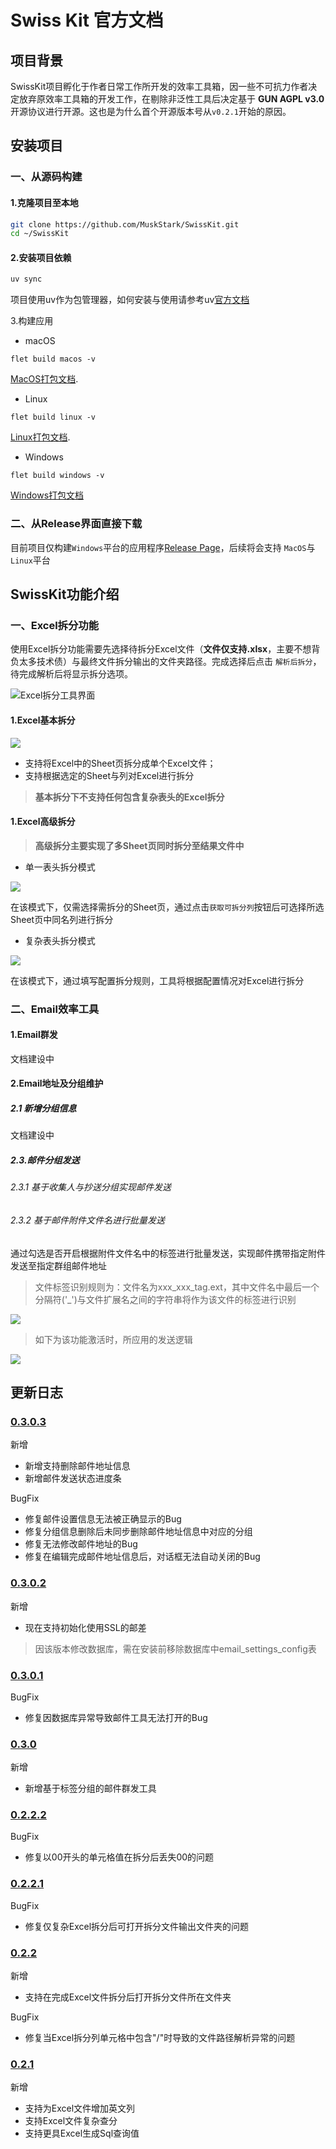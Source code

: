 # Swiss Kit 官方文档

## 项目背景

SwissKit项目孵化于作者日常工作所开发的效率工具箱，因一些不可抗力作者决定放弃原效率工具箱的开发工作，在剔除非泛性工具后决定基于
**GUN AGPL v3.0**开源协议进行开源。这也是为什么首个开源版本号从``v0.2.1``开始的原因。

## 安装项目

### 一、从源码构建

#### 1.克隆项目至本地

```bash
git clone https://github.com/MuskStark/SwissKit.git
cd ~/SwissKit
```

#### 2.安装项目依赖

```bash
uv sync
```

项目使用uv作为包管理器，如何安装与使用请参考uv[官方文档](https://docs.astral.sh/uv/)

3.构建应用

- macOS

```
flet build macos -v
```

[MacOS打包文档](https://flet.dev/docs/publish/macos/).

- Linux

```
flet build linux -v
```

[Linux打包文档](https://flet.dev/docs/publish/linux/).

- Windows

```
flet build windows -v
```

[Windows打包文档](https://flet.dev/docs/publish/windows/)

### 二、从Release界面直接下载

目前项目仅构建``Windows``平台的应用程序[Release Page](https://github.com/MuskStark/SwissKit/releases)，后续将会支持
``MacOS``与``Linux``平台

## SwissKit功能介绍

### 一、Excel拆分功能

使用Excel拆分功能需要先选择待拆分Excel文件（**文件仅支持.xlsx**，主要不想背负太多技术债）与最终文件拆分输出的文件夹路径。完成选择后点击
``解析后拆分``，待完成解析后将显示拆分选项。

![Excel拆分工具界面](./images/excelSplit/1.png)

#### 1.Excel基本拆分

![](./images/excelSplit/2.png)

- 支持将Excel中的Sheet页拆分成单个Excel文件；
- 支持根据选定的Sheet与列对Excel进行拆分

> **基本拆分下不支持任何包含复杂表头的Excel拆分**

#### 1.Excel高级拆分

> **高级拆分主要实现了多Sheet页同时拆分至结果文件中**

- 单一表头拆分模式

![](./images/excelSplit/3.png)

在该模式下，仅需选择需拆分的Sheet页，通过点击``获取可拆分列``按钮后可选择所选Sheet页中同名列进行拆分

- 复杂表头拆分模式

![](./images/excelSplit/4.png)

在该模式下，通过填写配置拆分规则，工具将根据配置情况对Excel进行拆分

### 二、Email效率工具

#### 1.Email群发

文档建设中

#### 2.Email地址及分组维护

##### 2.1 新增分组信息

文档建设中

##### 2.3.邮件分组发送

###### 2.3.1 基于收集人与抄送分组实现邮件发送

###### 2.3.2 基于邮件附件文件名进行批量发送

通过勾选是否开启根据附件文件名中的标签进行批量发送，实现邮件携带指定附件发送至指定群组邮件地址
> 文件标签识别规则为：文件名为xxx_xxx_tag.ext，其中文件名中最后一个分隔符('_')与文件扩展名之间的字符串将作为该文件的标签进行识别

![](./images/email/3.2.png)

> 如下为该功能激活时，所应用的发送逻辑

![](./images/email/flow.png)

## 更新日志

### [0.3.0.3](https://github.com/MuskStark/SwissKit/tree/v0.3.0.3)

新增

- 新增支持删除邮件地址信息
- 新增邮件发送状态进度条

BugFix

- 修复邮件设置信息无法被正确显示的Bug
- 修复分组信息删除后未同步删除邮件地址信息中对应的分组
- 修复无法修改邮件地址的Bug
- 修复在编辑完成邮件地址信息后，对话框无法自动关闭的Bug

### [0.3.0.2](https://github.com/MuskStark/SwissKit/tree/v0.3.0.2)

新增

- 现在支持初始化使用SSL的邮差

> 因该版本修改数据库，需在安装前移除数据库中email_settings_config表

### [0.3.0.1](https://github.com/MuskStark/SwissKit/tree/v0.3.0.1)

BugFix

- 修复因数据库异常导致邮件工具无法打开的Bug

### [0.3.0](https://github.com/MuskStark/SwissKit/tree/v0.3.0)

新增

- 新增基于标签分组的邮件群发工具

### [0.2.2.2](https://github.com/MuskStark/SwissKit/tree/v0.2.2.2)

BugFix

- 修复以00开头的单元格值在拆分后丢失00的问题

### [0.2.2.1](https://github.com/MuskStark/SwissKit/tree/v0.2.2.1)

BugFix

- 修复仅复杂Excel拆分后可打开拆分文件输出文件夹的问题

### [0.2.2](https://github.com/MuskStark/SwissKit/tree/v0.2.2)

新增

- 支持在完成Excel文件拆分后打开拆分文件所在文件夹

BugFix

- 修复当Excel拆分列单元格中包含"/"时导致的文件路径解析异常的问题

### [0.2.1](https://github.com/MuskStark/SwissKit/tree/v0.2.1)

新增

- 支持为Excel文件增加英文列
- 支持Excel文件复杂查分
- 支持更具Excel生成Sql查询值
